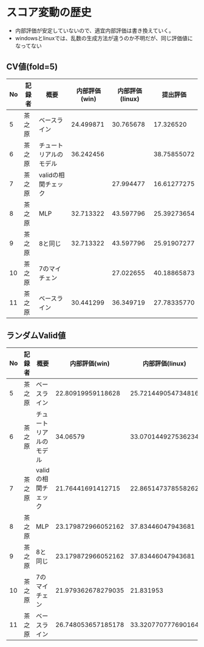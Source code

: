 # スコア変動の歴史
* 内部評価が安定していないので、適宜内部評価は書き換えていく。
* windowsとlinuxでは、乱数の生成方法が違うのか不明だが、同じ評価値になってない

## CV値(fold=5)
No|記録者|概要|内部評価(win)|内部評価(linux)|提出評価
-|-|-|-|-|-
5|茶之原|ベースライン|24.499871|30.765678|17.326520
6|茶之原|チュートリアルのモデル|36.242456||38.75855072
7|茶之原|validの相関チェック||27.994477|16.61277275
8|茶之原|MLP|32.713322|43.597796|25.39273654
9|茶之原|8と同じ|32.713322|43.597796|25.91907277
10|茶之原|7のマイチェン||27.022655|40.18865873
11|茶之原|ベースライン|30.441299|36.349719|27.78335770

## ランダムValid値
No|記録者|概要|内部評価(win)|内部評価(linux)|提出評価
-|-|-|-|-|-
5|茶之原|ベースライン|22.80919959118628|25.721449054734816|17.326520
6|茶之原|チュートリアルのモデル|34.06579|33.070144927536234|38.75855072
7|茶之原|validの相関チェック|21.76441691412715|22.865147378558262|16.61277275
8|茶之原|MLP|23.179872966052162|37.83446047943681|25.39273654
9|茶之原|8と同じ|23.179872966052162|37.83446047943681|25.91907277
10|茶之原|7のマイチェン|21.979362678279035|21.831953|40.18865873
11|茶之原|ベースライン|26.748053657185178|33.320770777690164|27.78335770